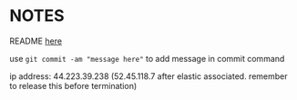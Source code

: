 # NOTES

README [here](startup/README.md)

use `git commit -am "message here"` to add message in commit command

ip address: 44.223.39.238
(52.45.118.7 after elastic associated. remember to release this before termination)
